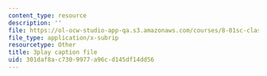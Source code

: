 ```yaml
---
content_type: resource
description: ''
file: https://ol-ocw-studio-app-qa.s3.amazonaws.com/courses/8-01sc-classical-mechanics-fall-2016/301daf8ac7309977a96cd145df14dd56_jM-JYT2j6Yw.srt
file_type: application/x-subrip
resourcetype: Other
title: 3play caption file
uid: 301daf8a-c730-9977-a96c-d145df14dd56
---
```

